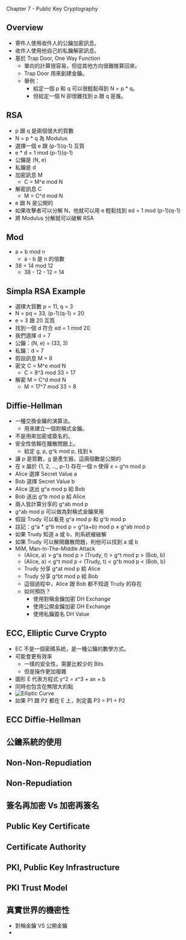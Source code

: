 Chapter 7 - Public Key Cryptography

## Overview
+ 寄件人使用收件人的公鑰加密訊息。
+ 收件人使用他自己的私鑰解密訊息。
+ 基於 Trap Door, One Way Function
	+ 單向的計算很容易，但從其他方向很難推算回來。
	+ Trap Door 用來創建金鑰。
	+ 舉例：
		+ 給定一個 p 和 q 可以很輕鬆得到 N = p * q。
		+ 但給定一個 N 卻很難找到 p 跟 q 是誰。

## RSA
+ p 跟 q 是兩個很大的質數
+ N = p * q 為 Modulus
+ 選擇一個 e 跟 (p-1)(q-1) 互質
+ e * d = 1 mod (p-1)(q-1)
+ 公鑰是 (N, e)
+ 私鑰是 d
+ 加密訊息 M
	+ C = M^e mod N
+ 解密訊息 C
	+ M = C^d mod N
+ e 跟 N 是公開的
+ 如果攻擊者可以分解 N，他就可以用 e 輕鬆找到 ed = 1 mod (p-1)(q-1)
+ 將 Modulus 分解就可以破解 RSA

## Mod
+ a = b mod n
	+ a - b 是 n 的倍數
+ 38 = 14 mod 12
	+ 38 - 12 - 12 = 14

## Simpla RSA Example
+ 選擇大質數 p = 11, q = 3
+ N = pq = 33, (p-1)(q-1) = 20
+ e = 3 跟 20 互質
+ 找到一個 d 符合 ed = 1 mod 20
+ 我們選擇 d = 7
+ 公鑰：(N, e) = (33, 3)
+ 私鑰：d = 7
+ 假設訊息 M = 8
+ 密文 C = M^e mod N
	+ C = 8^3 mod 33 = 17
+ 解密 M = C^d mod N
	+ M = 17^7 mod 33 = 8

## Diffie-Hellman
+ 一種交換金鑰的演算法。
	+ 用來建立一個對稱式金鑰。
+ 不是用來加密或簽名的。
+ 安全性依賴在離散問題上。
	+ 給定 g, p, g^k mod p, 找到 k
+ 讓 p 是質數，g 是產生器，這兩個數是公開的
+ 在 x 屬於 {1, 2, ..., p-1} 存在一個 n 使得 x = g^n mod p
+ Alice 選擇 Secret Value a
+ Bob 選擇 Secret Value b
+ Alice 送出 g^a mod p 給 Bob
+ Bob 送出 g^b mod p 給 Alice
+ 兩人皆計算分享的 g^ab mod p
+ g^ab mod p 可以做為對稱式金鑰來用
+ 假設 Trudy 可以看見 g^a mod p 和 g^b mod p
+ 註記：g^a * g^b mod p = g^(a+b) mod p ≠ g^ab mod p
+ 如果 Trudy 知道 a 或 b，則系統被破解
+ 如果 Trudy 可以解開離散問題，則他可以找到 a 或 b
+ MiM, Man-In-The-Middle Attack
	+ (Alice, a) > g^a mod p > (Trudy, t) > g^t mod p > (Bob, b)
	+ (Alice, a) < g^t mod p < (Trudy, t) < g^b mod p < (Bob, b)
	+ Trudy 分享 g^at mod p 給 Alice
	+ Trudy 分享 g^bt mod p 給 Bob
	+ 這個過程中，Alice 跟 Bob 都不知道 Trudy 的存在
	+ 如何預防？
		+ 使用對稱金鑰加密 DH Exchange
		+ 使用公開金鑰加密 DH Exchange
		+ 使用私鑰簽名 DH Value

## ECC, Elliptic Curve Crypto
+ EC 不是一個密碼系統，是一種公鑰的數學方式。
+ 可能會更有效率
	+ 一樣的安全性，需要比較少的 Bits
	+ 但是操作更加複雜
+ 圖形 E 代表方程式 y^2 = x^3 + ax + b
+ 同時也包含在無限大的點
+ ![Elliptic Curve](https://i.imgur.com/YiAg5ms.png)
+ 如果 P1 跟 P2 都在 E 上，則定義 P3 = P1 + P2

## ECC Diffie-Hellman

## 公鑰系統的使用

## Non-Non-Repudiation

## Non-Repudiation

## 簽名再加密 Vs 加密再簽名

## Public Key Certificate

## Certificate Authority

## PKI, Public Key Infrastructure

## PKI Trust Model

## 真實世界的機密性
+ 對稱金鑰 VS 公開金鑰
+ 
